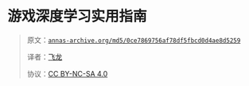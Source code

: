 # 游戏深度学习实用指南

> 原文：[`annas-archive.org/md5/0ce7869756af78df5fbcd0d4ae8d5259`](https://annas-archive.org/md5/0ce7869756af78df5fbcd0d4ae8d5259)
> 
> 译者：[飞龙](https://github.com/wizardforcel)
> 
> 协议：[CC BY-NC-SA 4.0](http://creativecommons.org/licenses/by-nc-sa/4.0/)